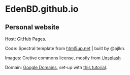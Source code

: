 # EdenBD.github.io
## Personal website

Host: GitHub Pages. 

Code: Spectral template from [html5up.net](https://html5up.net/solid-state) | built by @ajlkn. 

Images: Cretive commons license, mostly from [Unsplash](unsplash.com)

Domain: [Google Domains](https://domains.google/getting-started/domain/), set-up with [this tutorial](https://dev.to/trentyang/how-to-setup-google-domain-for-github-pages-1p58). 
